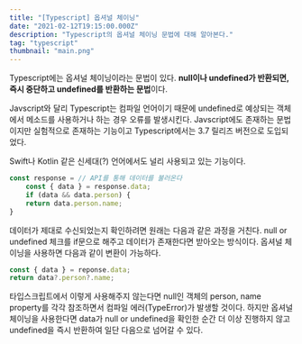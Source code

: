 ```yaml
---
title: "[Typescript] 옵셔널 체이닝"
date: "2021-02-12T19:15:00.000Z"
description: "Typescript의 옵셔널 체이닝 문법에 대해 알아본다."
tag: "typescript"
thumbnail: "main.png"
---
```


Typescript에는 옵셔널 체이닝이라는 문법이 있다. **null이나 undefined가 반환되면, 즉시 중단하고 undefined를 반환하는 문법**이다.

Javscript와 달리 Typescript는 컴파일 언어이기 때문에 undefined로 예상되는 객체에서 메소드를 사용하거나 하는 경우 오류를 발생시킨다. Javscript에도 존재하는 문법이지만 실험적으로 존재하는 기능이고 Typescript에서는 3.7 릴리즈 버전으로 도입되었다.

Swift나 Kotlin 같은 신세대(?) 언어에서도 널리 사용되고 있는 기능이다.

```typescript
const response = // API를 통해 데이터를 불러온다
    const { data } = response.data;
    if (data && data.person) {
    return data.person.name;
}

```

데이터가 제대로 수신되었는지 확인하려면 원래는 다음과 같은 과정을 거친다. null or undefined 체크를 if문으로 해주고 데이터가 존재한다면 받아오는 방식이다. 옵셔널 체이닝을 사용하면 다음과 같이 변환이 가능하다.

```typescript
const { data } = reponse.data;
return data?.person?.name;
```

타입스크립트에서 이렇게 사용해주지 않는다면 null인 객체의 person, name property를 각각 참조하면서 컴파일 에러(TypeError)가 발생할 것이다. 하지만 옵셔널 체이닝을 사용한다면 data가 null or undefined을 확인한 순간 더 이상 진행하지 않고 undefined을 즉시 반환하여 일단 다음으로 넘어갈 수 있다.
